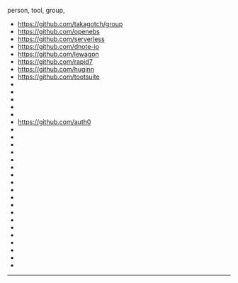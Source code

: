  person, tool, group,

- https://github.com/takagotch/group
- https://github.com/openebs
- https://github.com/serverless
- https://github.com/dnote-io
- https://github.com/lewagon
- https://github.com/rapid7
- https://github.com/huginn
- https://github.com/tootsuite
-
-
-
-
-
- https://github.com/auth0
-
-
-
-
-
-
-
-
-
-
-
-
-
-
-
-
-
-
-
---


